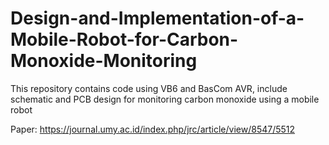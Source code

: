 # Design-and-Implementation-of-a-Mobile-Robot-for-Carbon-Monoxide-Monitoring
This repository contains code using VB6 and BasCom AVR, include schematic and PCB design for monitoring carbon monoxide using a mobile robot

Paper: https://journal.umy.ac.id/index.php/jrc/article/view/8547/5512
